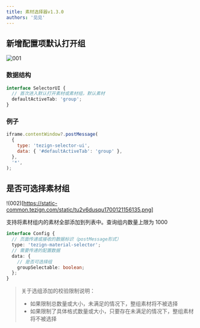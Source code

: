 ```yaml
---
title: 素材选择器v1.3.0
authors: '见见'
---
```


## 新增配置项默认打开组

![001](https://static-common.tezign.com/static/jkh67nkcob1700121134422.png)

### 数据结构

```typescript
interface SelectorUI {
  // 首次进入默认打开素材或素材组，默认素材
  defaultActiveTab: 'group';
}
```

### 例子

```javascript
iframe.contentWindow?.postMessage(
  {
    type: 'tezign-selector-ui',
    data: { '#defaultActiveTab': 'group' },
  },
  '*',
);
```

## 是否可选择素材组

!(002)[https://static-common.tezign.com/static/tu2v6dusqu1700121156135.png]

支持将素材组内的素材全部添加到列表中。查询组内数量上限为 1000

```typescript
interface Config {
  // 页面传递或接收的数据标识（postMessage形式）
  type: 'tezign-material-selector';
  // 需要传递的配置数据
  data: {
    // 是否可选择组
    groupSelectable: boolean;
  };
}
```

> 关于选组添加的校验限制说明：
>
> - 如果限制总数量或大小，未满足的情况下，整组素材将不被选择
> - 如果限制了具体格式数量或大小，只要存在未满足的情况下，整组素材将不被选择
